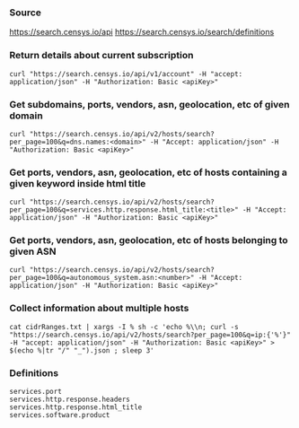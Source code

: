 ### Source
https://search.censys.io/api
https://search.censys.io/search/definitions

### Return details about current subscription
```
curl "https://search.censys.io/api/v1/account" -H "accept: application/json" -H "Authorization: Basic <apiKey>"
```

### Get subdomains, ports, vendors, asn, geolocation, etc of given domain
```
curl "https://search.censys.io/api/v2/hosts/search?per_page=100&q=dns.names:<domain>" -H "Accept: application/json" -H "Authorization: Basic <apiKey>"
```

### Get ports, vendors, asn, geolocation, etc of hosts containing a given keyword inside html title
```
curl "https://search.censys.io/api/v2/hosts/search?per_page=100&q=services.http.response.html_title:<title>" -H "Accept: application/json" -H "Authorization: Basic <apiKey>"
```

### Get ports, vendors, asn, geolocation, etc of hosts belonging to given ASN
```
curl "https://search.censys.io/api/v2/hosts/search?per_page=100&q=autonomous_system.asn:<number>" -H "Accept: application/json" -H "Authorization: Basic <apiKey>"
```

### Collect information about multiple hosts
```
cat cidrRanges.txt | xargs -I % sh -c 'echo %\\n; curl -s "https://search.censys.io/api/v2/hosts/search?per_page=100&q=ip:{'%'}" -H "accept: application/json" -H "Authorization: Basic <apiKey>" > $(echo %|tr "/" "_").json ; sleep 3'
```

### Definitions
```
services.port
services.http.response.headers 
services.http.response.html_title 
services.software.product
```


